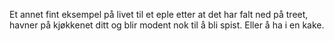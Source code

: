 Et annet fint eksempel på livet til et eple etter at det har falt ned på treet, havner på kjøkkenet ditt og blir modent nok til å bli spist. Eller å ha i en kake.